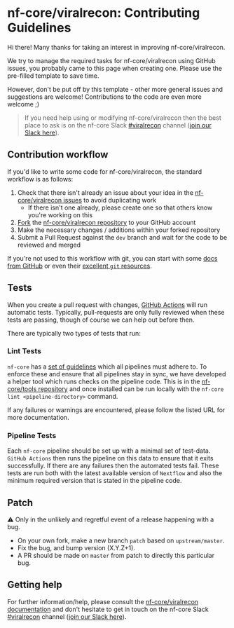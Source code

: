 # nf-core/viralrecon: Contributing Guidelines

Hi there!
Many thanks for taking an interest in improving nf-core/viralrecon.

We try to manage the required tasks for nf-core/viralrecon using GitHub issues, you probably came to this page when creating one.
Please use the pre-filled template to save time.

However, don't be put off by this template - other more general issues and suggestions are welcome!
Contributions to the code are even more welcome ;)

> If you need help using or modifying nf-core/viralrecon then the best place to ask is on the nf-core Slack [#viralrecon](https://nfcore.slack.com/channels/viralrecon) channel ([join our Slack here](https://nf-co.re/join/slack)).

## Contribution workflow

If you'd like to write some code for nf-core/viralrecon, the standard workflow is as follows:

1. Check that there isn't already an issue about your idea in the [nf-core/viralrecon issues](https://github.com/nf-core/viralrecon/issues) to avoid duplicating work
    * If there isn't one already, please create one so that others know you're working on this
2. [Fork](https://help.github.com/en/github/getting-started-with-github/fork-a-repo) the [nf-core/viralrecon repository](https://github.com/nf-core/viralrecon) to your GitHub account
3. Make the necessary changes / additions within your forked repository
4. Submit a Pull Request against the `dev` branch and wait for the code to be reviewed and merged

If you're not used to this workflow with git, you can start with some [docs from GitHub](https://help.github.com/en/github/collaborating-with-issues-and-pull-requests) or even their [excellent `git` resources](https://try.github.io/).

## Tests

When you create a pull request with changes, [GitHub Actions](https://github.com/features/actions) will run automatic tests.
Typically, pull-requests are only fully reviewed when these tests are passing, though of course we can help out before then.

There are typically two types of tests that run:

### Lint Tests

`nf-core` has a [set of guidelines](https://nf-co.re/developers/guidelines) which all pipelines must adhere to.
To enforce these and ensure that all pipelines stay in sync, we have developed a helper tool which runs checks on the pipeline code. This is in the [nf-core/tools repository](https://github.com/nf-core/tools) and once installed can be run locally with the `nf-core lint <pipeline-directory>` command.

If any failures or warnings are encountered, please follow the listed URL for more documentation.

### Pipeline Tests

Each `nf-core` pipeline should be set up with a minimal set of test-data.
`GitHub Actions` then runs the pipeline on this data to ensure that it exits successfully.
If there are any failures then the automated tests fail.
These tests are run both with the latest available version of `Nextflow` and also the minimum required version that is stated in the pipeline code.

## Patch

:warning: Only in the unlikely and regretful event of a release happening with a bug.

* On your own fork, make a new branch `patch` based on `upstream/master`.
* Fix the bug, and bump version (X.Y.Z+1).
* A PR should be made on `master` from patch to directly this particular bug.

## Getting help

For further information/help, please consult the [nf-core/viralrecon documentation](https://nf-co.re/viralrecon/docs) and don't hesitate to get in touch on the nf-core Slack [#viralrecon](https://nfcore.slack.com/channels/viralrecon) channel ([join our Slack here](https://nf-co.re/join/slack)).
